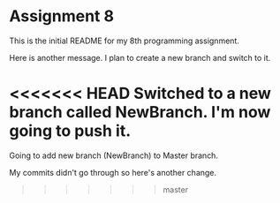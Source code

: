 # Assignment 8
This is the initial README for my 8th programming assignment.

Here is another message. I plan to create a new branch and switch to it.

<<<<<<< HEAD
Switched to a new branch called NewBranch. I'm now going to push it.
=======
Going to add new branch (NewBranch) to Master branch.

My commits didn't go through so here's another change. 
>>>>>>> master
